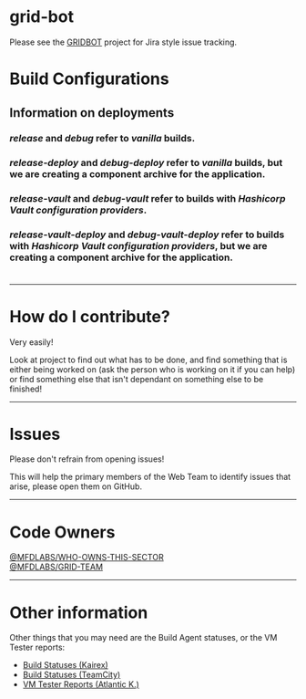 # grid-bot

Please see the [GRIDBOT](https://github.com/orgs/mfdlabs/projects/5) project for Jira style issue tracking.

# Build Configurations

## Information on deployments<br/>
### ***release*** and ***debug*** refer to ***vanilla*** builds.<br/>
### ***release-deploy*** and ***debug-deploy*** refer to ***vanilla*** builds, but we are creating a component archive for the application.<br/>
### ***release-vault*** and ***debug-vault*** refer to builds with ***Hashicorp Vault configuration providers***.<br/>
### ***release-vault-deploy*** and ***debug-vault-deploy*** refer to builds with ***Hashicorp Vault configuration providers***, but we are creating a component archive for the application.<br/><br/>

---

# How do I contribute?

Very easily!

Look at project to find out what has to be done, and find something that is either being worked on (ask the person who is working on it if you can help) or find something else that isn't dependant on something else to be finished!

---

# Issues

Please don't refrain from opening issues!

This will help the primary members of the Web Team to identify issues that arise, please open them on GitHub.

---

# Code Owners

[@MFDLABS/WHO-OWNS-THIS-SECTOR](https://github.codeowners.vmminfra.dev/ui/@mfdlabs/who-owns-this-sector)<br/>
[@MFDLABS/GRID-TEAM](https://github.codeowners.vmminfra.dev/ui/@mfdlabs/grid)

---

# Other information

Other things that you may need are the Build Agent statuses, or the VM Tester reports:

- [Build Statuses (Kairex)](https://7series.kairex.vmminfra.dev/ui/mfdlabs/project/grid-bot?tab=last-build)
- [Build Statuses (TeamCity)](https://grid-bot.builders.arc-cloud.net/project/grid_systems?projectTab=overview)
- [VM Tester Reports (Atlantic K.)](https://7series.atlantic-kilo.vmminfra.dev/ui/mfdlabs/atlantic-project/grid-bot/reports)
